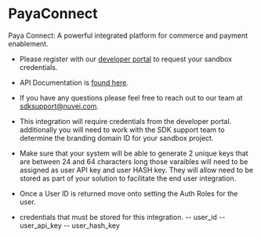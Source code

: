 # PayaConnect
Paya Connect: A powerful integrated platform for commerce and payment enablement.

* Please register with our [developer portal](https://developer.sandbox.payaconnect.com/) to request your sandbox credentials.
* API Documentation is [found here](https://docs.payaconnect.com/developers).
* If you have any questions please feel free to reach out to our team at sdksupport@nuvei.com.

* This integration will require credentials from the developer portal.  additionally you will need to work with the SDK support team to determine the branding domain ID for your sandbox project.  

* Make sure that your system will be able to generate 2 unique keys that are between 24 and 64 characters long those varaibles will need to be assigned as user API key and user HASH key.  They will allow need to be stored as part of your solution to facilitate the end user integration.

* Once a User ID is returned move onto setting the Auth Roles for the user.  

* credentials that must be stored for this integration.
-- user_id
-- user_api_key
-- user_hash_key 
